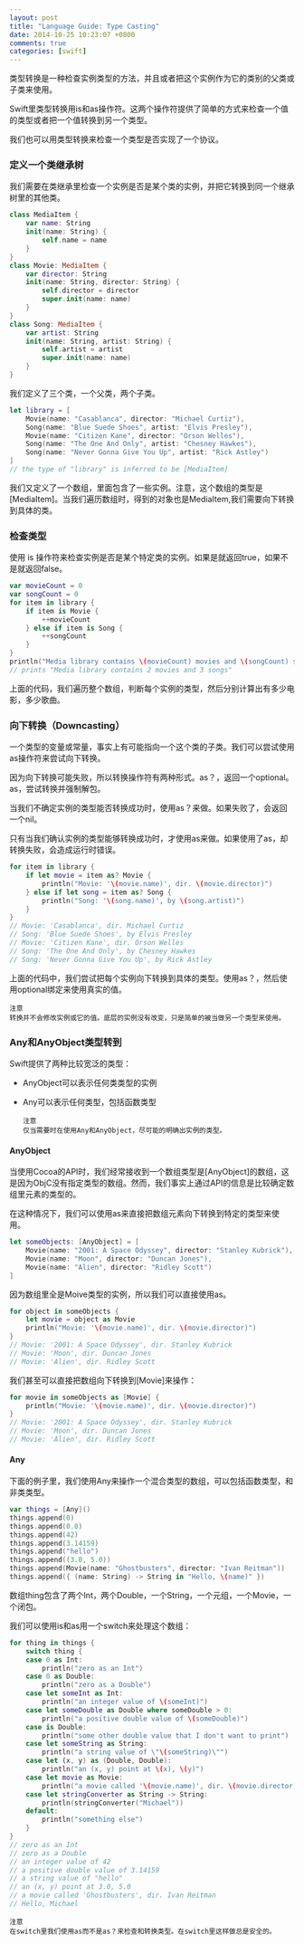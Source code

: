 ```yaml
---
layout: post
title: "Language Guide: Type Casting"
date: 2014-10-25 10:23:07 +0800
comments: true
categories: [swift]
---
```


类型转换是一种检查实例类型的方法，并且或者把这个实例作为它的类别的父类或子类来使用。

Swift里类型转换用is和as操作符。这两个操作符提供了简单的方式来检查一个值的类型或者把一个值转换到另一个类型。

我们也可以用类型转换来检查一个类型是否实现了一个协议。

<!-- more -->

### 定义一个类继承树

我们需要在类继承里检查一个实例是否是某个类的实例，并把它转换到同一个继承树里的其他类。

``` swift
class MediaItem {
    var name: String
    init(name: String) {
        self.name = name
    }
}
class Movie: MediaItem {
    var director: String
    init(name: String, director: String) {
        self.director = director
        super.init(name: name)
    }
}
class Song: MediaItem {
    var artist: String
    init(name: String, artist: String) {
        self.artist = artist
        super.init(name: name)
    }
}
```

我们定义了三个类，一个父类，两个子类。

``` swift
let library = [
    Movie(name: "Casablanca", director: "Michael Curtiz"),
    Song(name: "Blue Suede Shoes", artist: "Elvis Presley"),
    Movie(name: "Citizen Kane", director: "Orson Welles"),
    Song(name: "The One And Only", artist: "Chesney Hawkes"),
    Song(name: "Never Gonna Give You Up", artist: "Rick Astley")
]
// the type of "library" is inferred to be [MediaItem]
```

我们又定义了一个数组，里面包含了一些实例。注意，这个数组的类型是[MediaItem]。当我们遍历数组时，得到的对象也是MediaItem,我们需要向下转换到具体的类。

### 检查类型

使用 is 操作符来检查实例是否是某个特定类的实例。如果是就返回true，如果不是就返回false。

``` swift
var movieCount = 0
var songCount = 0
for item in library {
    if item is Movie {
        ++movieCount
    } else if item is Song {
        ++songCount
    }
}
println("Media library contains \(movieCount) movies and \(songCount) songs")
// prints "Media library contains 2 movies and 3 songs"
```

上面的代码，我们遍历整个数组，判断每个实例的类型，然后分别计算出有多少电影，多少歌曲。

### 向下转换（Downcasting）

一个类型的变量或常量，事实上有可能指向一个这个类的子类。我们可以尝试使用as操作符来尝试向下转换。

因为向下转换可能失败，所以转换操作符有两种形式。as？，返回一个optional。as，尝试转换并强制解包。

当我们不确定实例的类型能否转换成功时，使用as？来做。如果失败了，会返回一个nil。

只有当我们确认实例的类型能够转换成功时，才使用as来做。如果使用了as，却转换失败，会造成运行时错误。

``` swift
for item in library {
    if let movie = item as? Movie {
        println("Movie: '\(movie.name)', dir. \(movie.director)")
    } else if let song = item as? Song {
        println("Song: '\(song.name)', by \(song.artist)")
    }
}
// Movie: 'Casablanca', dir. Michael Curtiz
// Song: 'Blue Suede Shoes', by Elvis Presley
// Movie: 'Citizen Kane', dir. Orson Welles
// Song: 'The One And Only', by Chesney Hawkes
// Song: 'Never Gonna Give You Up', by Rick Astley
```

上面的代码中，我们尝试把每个实例向下转换到具体的类型。使用as？，然后使用optional绑定来使用真实的值。

    注意
    转换并不会修改实例或它的值。底层的实例没有改变，只是简单的被当做另一个类型来使用。

### Any和AnyObject类型转到

Swift提供了两种比较宽泛的类型：

*   AnyObject可以表示任何类类型的实例
*   Any可以表示任何类型，包括函数类型

    
        注意
        仅当需要时在使用Any和AnyObject，尽可能的明确出实例的类型。

####    AnyObject

当使用Cocoa的API时，我们经常接收到一个数组类型是[AnyObject]的数组，这是因为ObjC没有指定类型的数组。然而，我们事实上通过API的信息是比较确定数组里元素的类型的。

在这种情况下，我们可以使用as来直接把数组元素向下转换到特定的类型来使用。

``` swift
let someObjects: [AnyObject] = [
    Movie(name: "2001: A Space Odyssey", director: "Stanley Kubrick"),
    Movie(name: "Moon", director: "Duncan Jones"),
    Movie(name: "Alien", director: "Ridley Scott")
]
```

因为数组里全是Moive类型的实例，所以我们可以直接使用as。

``` swift
for object in someObjects {
    let movie = object as Movie
    println("Movie: '\(movie.name)', dir. \(movie.director)")
}
// Movie: '2001: A Space Odyssey', dir. Stanley Kubrick
// Movie: 'Moon', dir. Duncan Jones
// Movie: 'Alien', dir. Ridley Scott
```

我们甚至可以直接把数组向下转换到[Movie]来操作：

``` swift
for movie in someObjects as [Movie] {
    println("Movie: '\(movie.name)', dir. \(movie.director)")
}
// Movie: '2001: A Space Odyssey', dir. Stanley Kubrick
// Movie: 'Moon', dir. Duncan Jones
// Movie: 'Alien', dir. Ridley Scott
```

####    Any

下面的例子里，我们使用Any来操作一个混合类型的数组，可以包括函数类型，和非类类型。

``` swift
var things = [Any]()
things.append(0)
things.append(0.0)
things.append(42)
things.append(3.14159)
things.append("hello")
things.append((3.0, 5.0))
things.append(Movie(name: "Ghostbusters", director: "Ivan Reitman"))
things.append({ (name: String) -> String in "Hello, \(name)" })
```

数组thing包含了两个Int，两个Double，一个String，一个元组，一个Movie，一个闭包。

我们可以使用is和as用一个switch来处理这个数组：

``` swift
for thing in things {
    switch thing {
    case 0 as Int:
        println("zero as an Int")
    case 0 as Double:
        println("zero as a Double")
    case let someInt as Int:
        println("an integer value of \(someInt)")
    case let someDouble as Double where someDouble > 0:
        println("a positive double value of \(someDouble)")
    case is Double:
        println("some other double value that I don't want to print")
    case let someString as String:
        println("a string value of \"\(someString)\"")
    case let (x, y) as (Double, Double):
        println("an (x, y) point at \(x), \(y)")
    case let movie as Movie:
        println("a movie called '\(movie.name)', dir. \(movie.director)")
    case let stringConverter as String -> String:
        println(stringConverter("Michael"))
    default:
        println("something else")
    }
}
// zero as an Int
// zero as a Double
// an integer value of 42
// a positive double value of 3.14159
// a string value of "hello"
// an (x, y) point at 3.0, 5.0
// a movie called 'Ghostbusters', dir. Ivan Reitman
// Hello, Michael
```

    注意
    在switch里我们使用as而不是as？来检查和转换类型。在switch里这样做总是安全的。



    























